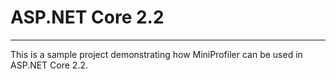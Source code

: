 ﻿# ASP.NET Core 2.2
--------
This is a sample project demonstrating how MiniProfiler can be used in ASP.NET Core 2.2.